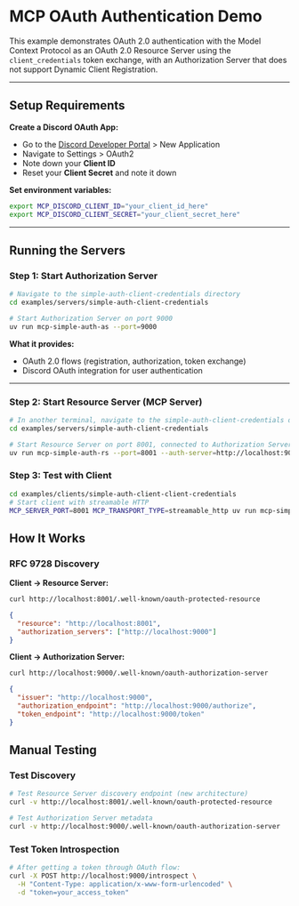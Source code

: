 # MCP OAuth Authentication Demo

This example demonstrates OAuth 2.0 authentication with the Model Context Protocol as an OAuth 2.0 Resource Server using the `client_credentials` token exchange, with
an Authorization Server that does not support Dynamic Client Registration.

---

## Setup Requirements

**Create a Discord OAuth App:**

- Go to the [Discord Developer Portal](https://discord.com/developers/applications) > New Application
- Navigate to Settings > OAuth2
- Note down your **Client ID**
- Reset your **Client Secret** and note it down

**Set environment variables:**

```bash
export MCP_DISCORD_CLIENT_ID="your_client_id_here"
export MCP_DISCORD_CLIENT_SECRET="your_client_secret_here"
```

---

## Running the Servers

### Step 1: Start Authorization Server

```bash
# Navigate to the simple-auth-client-credentials directory
cd examples/servers/simple-auth-client-credentials

# Start Authorization Server on port 9000
uv run mcp-simple-auth-as --port=9000
```

**What it provides:**

- OAuth 2.0 flows (registration, authorization, token exchange)
- Discord OAuth integration for user authentication

---

### Step 2: Start Resource Server (MCP Server)

```bash
# In another terminal, navigate to the simple-auth-client-credentials directory
cd examples/servers/simple-auth-client-credentials

# Start Resource Server on port 8001, connected to Authorization Server
uv run mcp-simple-auth-rs --port=8001 --auth-server=http://localhost:9000 --transport=streamable-http
```

### Step 3: Test with Client

```bash
cd examples/clients/simple-auth-client-client-credentials
# Start client with streamable HTTP
MCP_SERVER_PORT=8001 MCP_TRANSPORT_TYPE=streamable_http uv run mcp-simple-auth-client-client-credentials
```

## How It Works

### RFC 9728 Discovery

**Client → Resource Server:**

```bash
curl http://localhost:8001/.well-known/oauth-protected-resource
```

```json
{
  "resource": "http://localhost:8001",
  "authorization_servers": ["http://localhost:9000"]
}
```

**Client → Authorization Server:**

```bash
curl http://localhost:9000/.well-known/oauth-authorization-server
```

```json
{
  "issuer": "http://localhost:9000",
  "authorization_endpoint": "http://localhost:9000/authorize",
  "token_endpoint": "http://localhost:9000/token"
}
```

## Manual Testing

### Test Discovery

```bash
# Test Resource Server discovery endpoint (new architecture)
curl -v http://localhost:8001/.well-known/oauth-protected-resource

# Test Authorization Server metadata
curl -v http://localhost:9000/.well-known/oauth-authorization-server
```

### Test Token Introspection

```bash
# After getting a token through OAuth flow:
curl -X POST http://localhost:9000/introspect \
  -H "Content-Type: application/x-www-form-urlencoded" \
  -d "token=your_access_token"
```
